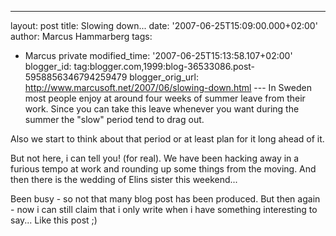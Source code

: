 ---
layout: post
title: Slowing down...
date: '2007-06-25T15:09:00.000+02:00'
author: Marcus Hammarberg
tags:
  - Marcus
private
modified_time: '2007-06-25T15:13:58.107+02:00'
blogger_id: tag:blogger.com,1999:blog-36533086.post-5958856346794259479
blogger_orig_url: http://www.marcusoft.net/2007/06/slowing-down.html ---
In Sweden most people enjoy at around four weeks of summer leave from
their work. Since you can take this leave whenever you want during the
summer the "slow" period tend to drag out.

Also we start to think about that period or at least plan for it long
ahead of it.

But not here, i can tell you! (for real). We have been hacking away in a
furious tempo at work and
rounding up some things from the moving. And then there is the wedding
of Elins
sister this weekend...

Been busy - so not that many blog post has been produced. But
then again - now i can still claim that i only write when i have
something interesting to say... Like this
post ;)
